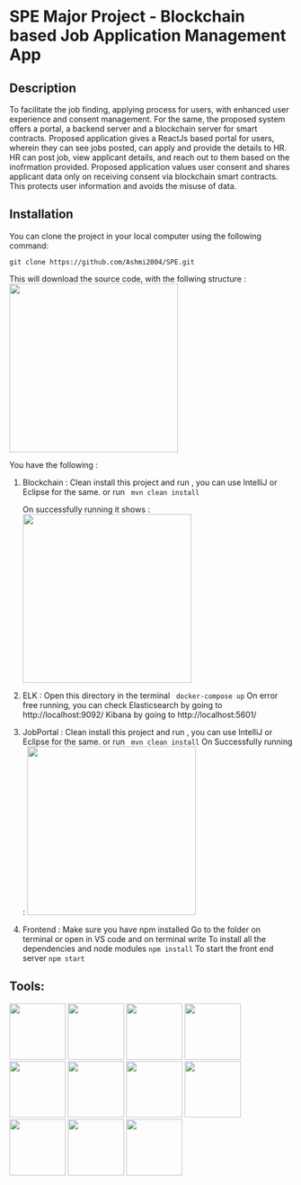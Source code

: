 # SPE Major Project - Blockchain based Job Application Management App

## Description

To facilitate the job finding, applying process for users, with enhanced user experience and consent management. For the same, the proposed system offers a portal, a backend server and a blockchain server for smart contracts. 
Proposed application gives a ReactJs based portal for users, wherein they can see jobs posted, can apply and provide the details to HR. HR can post job, view applicant details, and reach out to them based on the inofrmation provided. 
Proposed application values user consent and shares applicant data only on receiving consent via blockchain smart contracts. This protects user information and avoids the misuse of data. 

## Installation 
You can clone the project in your local computer using the following command: 
```
git clone https://github.com/Ashmi2004/SPE.git

```
This will download the source code, with the follwing structure : 
<img src="https://github.com/Ashmi2004/SPE/assets/54304633/ed172071-f2db-4b92-a625-8667d4978f61" width="300">

You have the following : 
1. Blockchain :
   Clean install this project and run , you can use IntelliJ or Eclipse for the same.
   or run
   ``` mvn clean install```

   On successfully running it shows :
   <img src="https://github.com/Ashmi2004/SPE/assets/54304633/c5a6161c-ab7d-4359-84d6-c293ab0ee171" width="300">

2. ELK :
   Open this directory in the terminal
    ``` docker-compose up```
   On error free running, you can check
   Elasticsearch by going to http://localhost:9092/
   Kibana by going to http://localhost:5601/
   
3. JobPortal :
   Clean install this project and run , you can use IntelliJ or Eclipse for the same.
   or run
   ``` mvn clean install```
   On Successfully running :
   <img src="https://github.com/Ashmi2004/SPE/assets/54304633/41b62d33-54f5-434f-af9c-64d25f5da007" width="300">

4. Frontend :
   Make sure you have npm installed
   Go to the folder on terminal or open in VS code and on terminal write
   To install all the dependencies and node modules
   ```npm install```
   To start the front end server
   ```npm start```





## Tools: 
<img src="https://github.com/Ashmi2004/SPE/assets/54304633/04a79765-1f08-402e-9c2a-213cf4cfa326" width="100" height="100"/>
<img src="https://github.com/Ashmi2004/SPE/assets/54304633/5110e3aa-07ce-4419-ab21-f78bc4f578df" width="100" height="100"/>
<img src="https://github.com/Ashmi2004/SPE/assets/54304633/aa81f1b0-d437-47b5-a8e5-93cc010cc32a" width="100" height="100"/>
<img src="https://github.com/Ashmi2004/SPE/assets/54304633/60de5e1c-ae13-42d3-9269-4ee29ec0ef3d" width="100" height="100"/>
<img src="https://github.com/Ashmi2004/SPE/assets/54304633/934f881a-9c45-46ec-8eb9-01d4b6754fb8" width="100" height="100"/>
<img src="https://github.com/Ashmi2004/SPE/assets/54304633/b59816fe-583b-4418-a188-17fed9f9d7dd" width="100" height="100"/>
<img src="https://github.com/Ashmi2004/SPE/assets/54304633/1bb6532b-6505-4944-9999-4874e238f2a1" width="100" height="100"/>
<img src="https://github.com/Ashmi2004/SPE/assets/54304633/bebcbd1a-673e-447a-86e0-bd421741ecd2" width="100" height="100"/>
<img src="https://github.com/Ashmi2004/SPE/assets/54304633/da6cb022-a930-4db2-be4b-e32ed150490a" width="100" height="100"/>
<img src="https://github.com/Ashmi2004/SPE/assets/54304633/592d1ed8-3ec5-484a-aeb0-f35af9b5133e" width="100" height="100"/>
<img src="https://github.com/Ashmi2004/SPE/assets/54304633/4f5018a2-57fa-41c2-a6f5-8177c5cd2afe" width="100" height="100"/>

 

